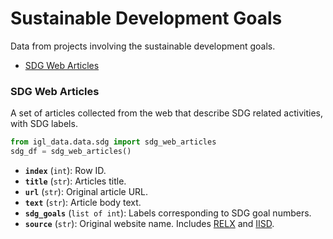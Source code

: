 # Sustainable Development Goals

Data from projects involving the sustainable development goals.

 - [SDG Web Articles](#sdg-web-articles) 

### SDG Web Articles

A set of articles collected from the web that describe SDG related activities, with SDG labels.
 
```python 
from igl_data.data.sdg import sdg_web_articles
sdg_df = sdg_web_articles()
```

- **`index`** (`int`): Row ID.
- **`title`** (`str`): Articles title.
- **`url`** (`str`): Original article URL.
- **`text`** (`str`): Article body text.
- **`sdg_goals`** (`list of int`): Labels corresponding to SDG goal numbers.
- **`source`** (`str`): Original website name. Includes [RELX](https://sdgresources.relx.com/) and [IISD](http://sdg.iisd.org).
